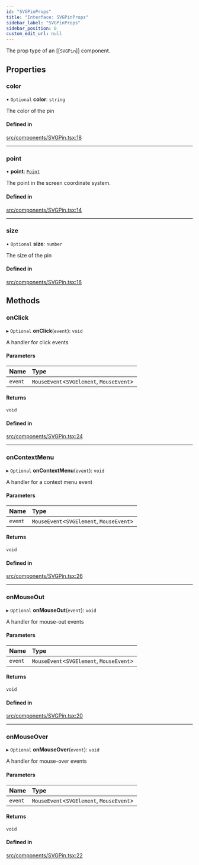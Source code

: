 ```yaml
---
id: "SVGPinProps"
title: "Interface: SVGPinProps"
sidebar_label: "SVGPinProps"
sidebar_position: 0
custom_edit_url: null
---
```


The prop type of an [[`SVGPin`]] component.

## Properties

### color

• `Optional` **color**: `string`

The color of the pin

#### Defined in

[src/components/SVGPin.tsx:18](https://github.com/rob-blackbourn/jetblack-map/blob/c03dbd7/src/components/SVGPin.tsx#L18)

___

### point

• **point**: [`Point`](../modules.md#point)

The point in the screen coordinate system.

#### Defined in

[src/components/SVGPin.tsx:14](https://github.com/rob-blackbourn/jetblack-map/blob/c03dbd7/src/components/SVGPin.tsx#L14)

___

### size

• `Optional` **size**: `number`

The size of the pin

#### Defined in

[src/components/SVGPin.tsx:16](https://github.com/rob-blackbourn/jetblack-map/blob/c03dbd7/src/components/SVGPin.tsx#L16)

## Methods

### onClick

▸ `Optional` **onClick**(`event`): `void`

A handler for click events

#### Parameters

| Name | Type |
| :------ | :------ |
| `event` | `MouseEvent`<`SVGElement`, `MouseEvent`\> |

#### Returns

`void`

#### Defined in

[src/components/SVGPin.tsx:24](https://github.com/rob-blackbourn/jetblack-map/blob/c03dbd7/src/components/SVGPin.tsx#L24)

___

### onContextMenu

▸ `Optional` **onContextMenu**(`event`): `void`

A handler for a context menu event

#### Parameters

| Name | Type |
| :------ | :------ |
| `event` | `MouseEvent`<`SVGElement`, `MouseEvent`\> |

#### Returns

`void`

#### Defined in

[src/components/SVGPin.tsx:26](https://github.com/rob-blackbourn/jetblack-map/blob/c03dbd7/src/components/SVGPin.tsx#L26)

___

### onMouseOut

▸ `Optional` **onMouseOut**(`event`): `void`

A handler for mouse-out events

#### Parameters

| Name | Type |
| :------ | :------ |
| `event` | `MouseEvent`<`SVGElement`, `MouseEvent`\> |

#### Returns

`void`

#### Defined in

[src/components/SVGPin.tsx:20](https://github.com/rob-blackbourn/jetblack-map/blob/c03dbd7/src/components/SVGPin.tsx#L20)

___

### onMouseOver

▸ `Optional` **onMouseOver**(`event`): `void`

A handler for mouse-over events

#### Parameters

| Name | Type |
| :------ | :------ |
| `event` | `MouseEvent`<`SVGElement`, `MouseEvent`\> |

#### Returns

`void`

#### Defined in

[src/components/SVGPin.tsx:22](https://github.com/rob-blackbourn/jetblack-map/blob/c03dbd7/src/components/SVGPin.tsx#L22)
